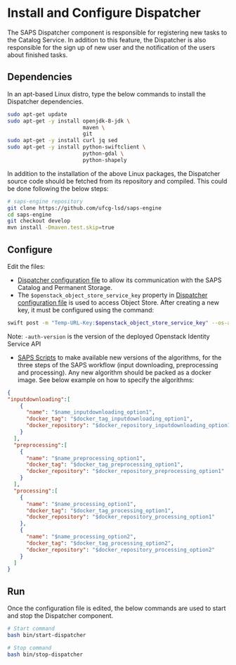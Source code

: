 # Install and Configure Dispatcher

The SAPS Dispatcher component is responsible for registering new tasks to the Catalog Service. In addition to this feature, the Dispatcher is also responsible for the sign up of new user and the notification of the users about finished tasks.
  
## Dependencies

In an apt-based Linux distro, type the below commands to install the Dispatcher dependencies.

```bash
sudo apt-get update
sudo apt-get -y install openjdk-8-jdk \
                        maven \
                        git
sudo apt-get -y install curl jq sed
sudo apt-get -y install python-swiftclient \
                        python-gdal \
                        python-shapely
```

In addition to the installation of the above Linux packages, the Dispatcher source code should be fetched from its repository and compiled. This could be done following the below steps:

```bash
# saps-engine repository
git clone https://github.com/ufcg-lsd/saps-engine
cd saps-engine
git checkout develop
mvn install -Dmaven.test.skip=true
```

## Configure

Edit the files:
- [Dispatcher configuration file](/config/dispatcher.conf) to allow its communication with the SAPS Catalog and Permanent Storage.
- The `$openstack_object_store_service_key` property in [Dispatcher configuration file](/config/dispatcher.conf) is used to access Object Store. After creating a new key, it must be configured using the command:

```bash
swift post -m "Temp-URL-Key:$openstack_object_store_service_key" --os-auth-url $openstack_identity_service_api_url --auth-version 3 --os-user-id $openstack_user_id --os-password $openstack_user_password --os-project-id $openstack_project_id
```

Note: ```-auth-version``` is the version of the deployed Openstack Identity Service API

- [SAPS Scripts](/resources/execution_script_tags.json) to make available new versions of the algorithms, for the three steps of the SAPS workflow (input downloading, preprocessing and processing). Any new algorithm should be packed as a docker image. See below example on how to specify the algorithms:
    
```json
{
"inputdownloading":[
    {
      "name": "$name_inputdownloading_option1",
      "docker_tag": "$docker_tag_inputdownloading_option1",
      "docker_repository": "$docker_repository_inputdownloading_option1"
    }
  ],
  "preprocessing":[
    {
      "name": "$name_preprocessing_option1",
      "docker_tag": "$docker_tag_preprocessing_option1",
      "docker_repository": "$docker_repository_preprocessing_option1"
    }
  ],
  "processing":[
    {
      "name": "$name_processing_option1",
      "docker_tag": "$docker_tag_processing_option1",
      "docker_repository": "$docker_repository_processing_option1"
    },
    {
      "name": "$name_processing_option2",
      "docker_tag": "$docker_tag_processing_option2",
      "docker_repository": "$docker_repository_processing_option2"
    }
  ]
}
```

## Run

Once the configuration file is edited, the below commands are used to start and stop the Dispatcher component.

```bash
# Start command
bash bin/start-dispatcher
```

```bash
# Stop command
bash bin/stop-dispatcher
```

